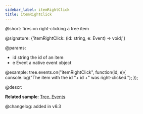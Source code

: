 ```yaml
---
sidebar_label: itemRightClick
title: itemRightClick
---          
```


@short: fires on right-clicking a tree item

@signature: {'itemRightClick: (id: string, e: Event) => void;'}

@params:
- id	string		the id of an item
- e		Event		a native event object

@example:
tree.events.on("itemRightClick", function(id, e){
    console.log("The item with the id "+ id +" was right-clicked.");
});

@descr:

**Related sample**: [Tree. Events](https://snippet.dhtmlx.com/vux1ye9g)

@changelog: added in v6.3

[comment]: # (@related: tree/events_handling.md)
